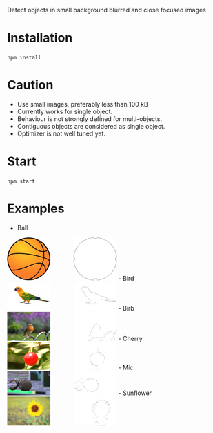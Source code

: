 Detect objects in small background blurred and close focused images
# Installation
`npm install`
# Caution
- Use small images, preferably less than 100 kB
- Currently works for single object.
- Behaviour is not strongly defined for multi-objects.
- Contiguous objects are considered as single object.
- Optimizer is not well tuned yet.
# Start
`npm start`
# Examples
- Ball<br />
<img src="./img/ball.jpg" alt="Drawing" style="width: 100px;"/>
<img src="./examples/ball.jpg" alt="Drawing" style="width: 100px; margin-left: 50px;"/>
- Bird<br />
<img src="./img/bird.jpg" alt="Drawing" style="width: 100px;"/>
<img src="./examples/bird.jpg" alt="Drawing" style="width: 100px; margin-left: 50px;"/>
- Birb<br />
<img src="./img/birb.jpg" alt="Drawing" style="width: 100px;"/>
<img src="./examples/birb.jpg" alt="Drawing" style="width: 100px; margin-left: 50px;"/>
- Cherry<br />
<img src="./img/cherry.jpg" alt="Drawing" style="width: 100px;"/>
<img src="./examples/cherry.jpg" alt="Drawing" style="width: 100px; margin-left: 50px;"/>
- Mic<br />
<img src="./img/mic.jpg" alt="Drawing" style="width: 100px;"/>
<img src="./examples/mic.jpg" alt="Drawing" style="width: 100px; margin-left: 50px;"/>
- Sunflower<br />
<img src="./img/sunflower.jpg" alt="Drawing" style="width: 100px;"/>
<img src="./examples/sunflower.jpg" alt="Drawing" style="width: 100px; margin-left: 50px;"/>
